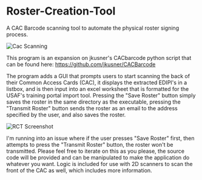# Roster-Creation-Tool
A CAC Barcode scanning tool to automate the physical roster signing process.

![Cac Scanning](https://github.com/hjordanv3/Roster-Creation-Tool/assets/111809137/6892347a-94b9-4858-83b3-b80bb30c28f3)

This program is an expansion on jkusner's CACbarcode python script that can be found here: https://github.com/jkusner/CACBarcode

The program adds a GUI that prompts users to start scanning the back of their Common Access Cards (CAC), it displays the extracted EDIPI's in a listbox, and is then input into an excel worksheet that is formatted for the USAF's training portal import tool. Pressing the "Save Roster" button simply saves the roster in the same directory as the executable, pressing the "Transmit Roster" button sends the roster as an email to the address specified by the user, and also saves the roster.

![RCT Screenshot](https://github.com/hjordanv3/Roster-Creation-Tool/assets/111809137/27ba627a-2c0e-4d4b-8ca8-22562636a463)

I'm running into an issue where if the user presses "Save Roster" first, then attempts to press the "Transmit Roster" button, the roster won't be transmitted. Please feel free to iterate on this as you please, the source code will be provided and can be manipulated to make the application do whatever you want. Logic is included for use with 2D scanners to scan the front of the CAC as well, which includes more information.
